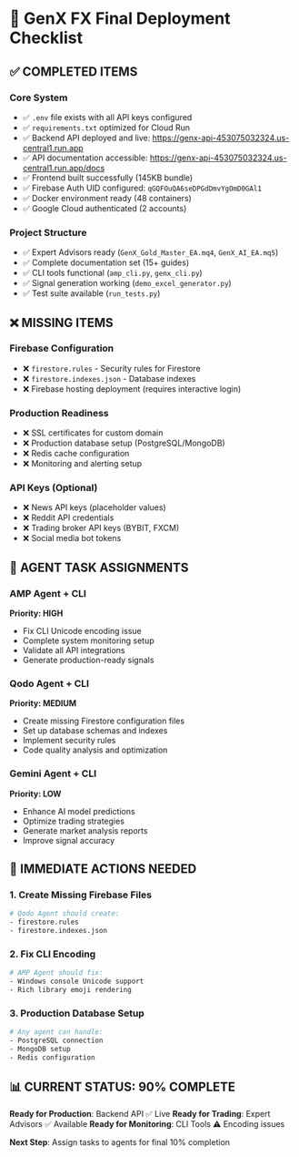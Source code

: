 # 🚀 GenX FX Final Deployment Checklist

## ✅ COMPLETED ITEMS

### **Core System**
- ✅ `.env` file exists with all API keys configured
- ✅ `requirements.txt` optimized for Cloud Run
- ✅ Backend API deployed and live: https://genx-api-453075032324.us-central1.run.app
- ✅ API documentation accessible: https://genx-api-453075032324.us-central1.run.app/docs
- ✅ Frontend built successfully (145KB bundle)
- ✅ Firebase Auth UID configured: `qGQFOuQA6seDPGdDmvYgOmD0GAl1`
- ✅ Docker environment ready (48 containers)
- ✅ Google Cloud authenticated (2 accounts)

### **Project Structure**
- ✅ Expert Advisors ready (`GenX_Gold_Master_EA.mq4`, `GenX_AI_EA.mq5`)
- ✅ Complete documentation set (15+ guides)
- ✅ CLI tools functional (`amp_cli.py`, `genx_cli.py`)
- ✅ Signal generation working (`demo_excel_generator.py`)
- ✅ Test suite available (`run_tests.py`)

## ❌ MISSING ITEMS

### **Firebase Configuration**
- ❌ `firestore.rules` - Security rules for Firestore
- ❌ `firestore.indexes.json` - Database indexes
- ❌ Firebase hosting deployment (requires interactive login)

### **Production Readiness**
- ❌ SSL certificates for custom domain
- ❌ Production database setup (PostgreSQL/MongoDB)
- ❌ Redis cache configuration
- ❌ Monitoring and alerting setup

### **API Keys (Optional)**
- ❌ News API keys (placeholder values)
- ❌ Reddit API credentials
- ❌ Trading broker API keys (BYBIT, FXCM)
- ❌ Social media bot tokens

## 🎯 AGENT TASK ASSIGNMENTS

### **AMP Agent + CLI**
**Priority: HIGH**
- Fix CLI Unicode encoding issue
- Complete system monitoring setup
- Validate all API integrations
- Generate production-ready signals

### **Qodo Agent + CLI**
**Priority: MEDIUM**
- Create missing Firestore configuration files
- Set up database schemas and indexes
- Implement security rules
- Code quality analysis and optimization

### **Gemini Agent + CLI**
**Priority: LOW**
- Enhance AI model predictions
- Optimize trading strategies
- Generate market analysis reports
- Improve signal accuracy

## 🚀 IMMEDIATE ACTIONS NEEDED

### **1. Create Missing Firebase Files**
```bash
# Qodo Agent should create:
- firestore.rules
- firestore.indexes.json
```

### **2. Fix CLI Encoding**
```bash
# AMP Agent should fix:
- Windows console Unicode support
- Rich library emoji rendering
```

### **3. Production Database Setup**
```bash
# Any agent can handle:
- PostgreSQL connection
- MongoDB setup
- Redis configuration
```

## 📊 CURRENT STATUS: 90% COMPLETE

**Ready for Production**: Backend API ✅ Live
**Ready for Trading**: Expert Advisors ✅ Available
**Ready for Monitoring**: CLI Tools ⚠️ Encoding issues

**Next Step**: Assign tasks to agents for final 10% completion